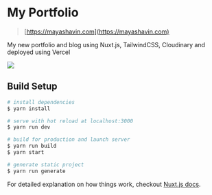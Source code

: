 # My Portfolio
> [https://mayashavin.com](https://mayashavin.com)

My new portfolio and blog using Nuxt.js, TailwindCSS, Cloudinary and deployed using Vercel

![](https://res.cloudinary.com/mayashavin/image/upload/v1595792604/mayashavin/portfolio_cover_2.jpg)

## Build Setup

``` bash
# install dependencies
$ yarn install

# serve with hot reload at localhost:3000
$ yarn run dev

# build for production and launch server
$ yarn run build
$ yarn start

# generate static project
$ yarn run generate
```

For detailed explanation on how things work, checkout [Nuxt.js docs](https://nuxtjs.org).
